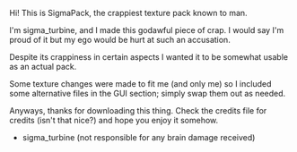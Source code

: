 Hi! This is SigmaPack, the crappiest texture pack known to man. 

I'm sigma_turbine, and I made this godawful piece of crap. I would say I'm proud of it but my ego would be hurt at such an accusation.

Despite its crappiness in certain aspects I wanted it to be somewhat usable as an actual pack. 

Some texture changes were made to fit me (and only me) so I included some alternative files in the GUI section; simply swap them out as needed.

Anyways, thanks for downloading this thing. Check the credits file for credits (isn't that nice?) and hope you enjoy it somehow.

- sigma_turbine (not responsible for any brain damage received)
